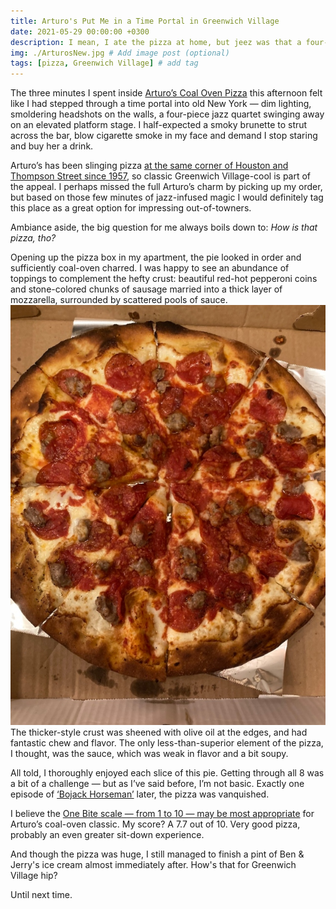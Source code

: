 ```yaml
---
title: Arturo's Put Me in a Time Portal in Greenwich Village
date: 2021-05-29 00:00:00 +0300
description: I mean, I ate the pizza at home, but jeez was that a four-piece jazz quartet on stage?
img: ./ArturosNew.jpg # Add image post (optional)
tags: [pizza, Greenwich Village] # add tag
---
```




The three minutes I spent inside <a href='https://www.yelp.com/biz/arturos-new-york' target='blank'>Arturo’s Coal Oven Pizza</a> this afternoon felt like I had stepped through a time portal into old New York — dim lighting, smoldering headshots on the walls, a four-piece jazz quartet swinging away on an elevated platform stage. I half-expected a smoky brunette to strut across the bar, blow cigarette smoke in my face and demand I stop staring and buy her a drink.

Arturo’s has been slinging pizza <a href='https://ny.eater.com/2013/3/29/6458861/arturos-a-pizzeria-full-of-old-school-village-charm' target='blank'>at the same corner of Houston and Thompson Street since 1957</a>, so classic Greenwich Village-cool is part of the appeal. I perhaps missed the full Arturo’s charm by picking up my order, but based on those few minutes of jazz-infused magic I would definitely tag this place as a great option for impressing out-of-towners.

Ambiance aside, the big question for me always boils down to: *How is that pizza, tho?*

Opening up the pizza box in my apartment, the pie looked in order and sufficiently coal-oven charred. I was happy to see an abundance of toppings to complement the hefty crust: beautiful red-hot pepperoni coins and stone-colored chunks of sausage married into a thick layer of mozzarella, surrounded by scattered pools of sauce.
![Arturos](./ArturosPizza.jpg)
The thicker-style crust was sheened with olive oil at the edges, and had fantastic chew and flavor. The only less-than-superior element of the pizza, I thought, was the sauce, which was weak in flavor and a bit soupy.

All told, I thoroughly enjoyed each slice of this pie. Getting through all 8 was a bit of a challenge — but as I’ve said before, I’m not basic. Exactly one episode of [‘Bojack Horseman’](https://www.imdb.com/title/tt3398228/) later, the pizza was vanquished.

I believe the [One Bite scale — from 1 to 10 — may be most appropriate](https://onebite.app/) for Arturo’s coal-oven classic. My score? A 7.7 out of 10. Very good pizza, probably an even greater sit-down experience.

And though the pizza was huge, I still managed to finish a pint of Ben & Jerry's ice cream almost immediately after. How's that for Greenwich Village hip?

Until next time.